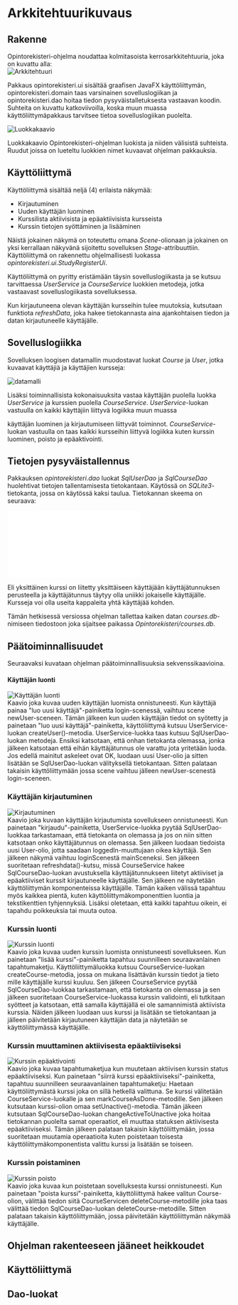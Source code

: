 # Arkkitehtuurikuvaus

## Rakenne
Opintorekisteri-ohjelma noudattaa kolmitasoista kerrosarkkitehtuuria, joka on kuvattu alla:  
![Arkkitehtuuri](kuvat/Opintorekisteripakkauskaavio.jpg)  

Pakkaus opintorekisteri.ui sisältää graafisen JavaFX käyttöliittymän, opintorekisteri.domain taas varsinainen sovelluslogiikan ja opintorekisteri.dao hoitaa tiedon pysyväistalletuksesta vastaavan koodin. 
Suhteita on kuvattu katkoviivoilla, koska muun muassa käyttöliittymäpakkaus tarvitsee tietoa sovelluslogiikan puolelta.  

![Luokkakaavio](kuvat/Opintorekisteriluokkakaavio.jpg)  

Luokkakaavio Opintorekisteri-ohjelman luokista ja niiden välisistä suhteista. Ruudut joissa on lueteltu luokkien nimet kuvaavat ohjelman pakkauksia.

## Käyttöliittymä  
Käyttöliittymä sisältää neljä (4) erilaista näkymää:  
* Kirjautuminen
* Uuden käyttäjän luominen
* Kurssilista aktiivisista ja epäaktiivisista kursseista
* Kurssin tietojen syöttäminen ja lisääminen  

Näistä jokainen näkymä on toteutettu omana *Scene*-olionaan ja jokainen on yksi kerrallaan näkyvänä sijoitettu sovelluksen *Stage*-attribuuttiin. Käyttöliittymä on rakennettu ohjelmallisesti luokassa
 *opintorekisteri.ui.StudyRegisterUi*.  

Käyttöliittymä on pyritty eristämään täysin sovelluslogiikasta ja se kutsuu tarvittaessa *UserService* ja *CourseService* luokkien metodeja, jotka vastaavast sovelluslogiikasta sovelluksessa.  

Kun kirjautuneena olevan käyttäjän kursseihin tulee muutoksia, kutsutaan funktiota *refreshData*, joka hakee tietokannasta aina ajankohtaisen tiedon ja datan kirjautuneelle käyttäjälle.  

## Sovelluslogiikka
Sovelluksen loogisen datamallin muodostavat luokat *Course* ja *User*, jotka kuvaavat käyttäjiä ja käyttäjien kursseja:  

![datamalli](kuvat/OpintorekisteriLuokat.jpg)  

Lisäksi toiminnallisista kokonaisuuksita vastaa käyttäjän puolella luokka *UserService* ja kurssien puolella *CourseService*. *UserService*-luokan vastuulla on kaikki käyttäjiin liittyvä logiikka  muun muassa 

käyttäjän luominen ja kirjautumiseen liittyvät toiminnot. *CourseService*-luokan vastuulla on taas kaikki kursseihin liittyvä logiikka kuten kurssin luominen, poisto ja epäaktivointi.  

## Tietojen pysyväistallennus
Pakkauksen *opintorekisteri.dao* luokat *SqlUserDao* ja *SqlCourseDao* huolehtivat tietojen tallentamisesta tietokantaan. Käytössä on *SQLite3*-tietokanta, jossa on käytössä kaksi taulua. Tietokannan skeema
on seuraava:  

![tietokantaskeema](kuvat/ot-ht-schema.pdf)  

Eli yksittäinen kurssi on liitetty yksittäiseen käyttäjään käyttäjätunnuksen perusteella ja käyttäjätunnus täytyy olla uniikki jokaiselle käyttäjälle. Kursseja voi olla useita kappaleita yhtä käyttäjää kohden.  

Tämän hetkisessä versiossa ohjelman tallettaa kaiken datan *courses.db*-nimiseen tiedostoon joka sijaitsee paikassa *Opintorekisteri/courses.db*.

## Päätoiminnallisuudet
Seuraavaksi kuvataan ohjelman päätoiminnallisuuksia sekvenssikaavioina.  

#### Käyttäjän luonti

![Käyttäjän luonti](kuvat/kayttajan_luonti.png)  
Kaavio joka kuvaa uuden käyttäjän luomista onnistuneesti. Kun käyttäjä painaa "luo uusi käyttäjä"-painiketta login-scenessä, vaihtuu scene  newUser-sceneen. Tämän jälkeen kun uuden käyttäjän tiedot on syötetty ja painetaan "luo uusi käyttäjä"-painiketta, käyttöliittymä kutsuu UserService-luokan createUser()-metodia. UserService-luokka taas kutsuu SqlUserDao-luokan metodeja. Ensiksi katsotaan, että onhan tietokanta olemassa, jonka jälkeen katsotaan että eihän käyttäjätunnus ole varattu jota yritetään luoda. Jos edellä mainitut askeleet ovat OK, luodaan uusi User-olio ja sitten lisätään se SqlUserDao-luokan välityksellä tietokantaan. Sitten palataan takaisin käyttöliittymään jossa scene vaihtuu jälleen newUser-scenestä login-sceneen.

### Käyttäjän kirjautuminen

![Kirjautuminen](kuvat/Kirjautuminen.png)  
Kaavio joka kuvaan käyttäjän kirjautumista sovellukseen onnistuneesti. Kun painetaan "kirjaudu"-painiketta, UserService-luokka pyytää SqlUserDao-luokkaa tarkastamaan, että tietokanta on olemassa ja jos on niin sitten katsotaan onko käyttäjätunnus on olemassa. Sen jälkeen luodaan tiedoista uusi User-olio, jotta saadaan loggedIn-muuttujaan oikea käyttäjä. Sen jälkeen näkymä vaihtuu loginScenestä mainSceneksi. Sen jälkeen suoritetaan refreshdata()-kutsu, missä CourseService hakee SqlCourseDao-luokan avustuksella käyttäjätunnukseen liitetyt aktiiviset ja epäaktiiviset kurssit kirjautuneelle käyttäjälle. Sen jälkeen ne näytetään käyttöliittymän komponenteissa käyttäjälle. Tämän kaiken välissä tapahtuu myös kaikkea pientä, kuten käyttöliittymäkomponenttien luontia ja tekstikenttien tyhjennyksiä. Lisäksi oletetaan, että kaikki tapahtuu oikein, ei tapahdu poikkeuksia tai muuta outoa.  

### Kurssin luonti

![Kurssin luonti](kuvat/onnistunut_kurssin_luonti.png)  
Kaavio joka kuvaa uuden kurssin luomista onnistuneesti sovellukseen. Kun painetaan "lisää kurssi"-painiketta tapahtuu suunnilleen seuraavanlainen tapahtumaketju. Käyttöliittymäluokka kutsuu CourseService-luokan createCourse-metodia, jossa on mukana lisättävän kurssin tiedot ja tieto mille käyttäjälle kurssi kuuluu. Sen jälkeen CourseService pyytää SqlCourseDao-luokkaa tarkastamaan, että tietokanta on olemassa ja sen jälkeen suoritetaan CourseService-luokassa kurssin validointi, eli tutkitaan syötteet ja katsotaan, että samalla käyttäjällä ei ole samannimistä aktiivista kurssia. Näiden jälkeen luodaan uus kurssi ja lisätään se tietokantaan ja jälleen päivitetään kirjautuneen käyttäjän data ja näytetään se käyttöliittymässä käyttäjälle.  

### Kurssin muuttaminen aktiivisesta epäaktiiviseksi

![Kurssin epäaktivointi](kuvat/epaaktivointi.png)  
Kaavio joka kuvaa tapahtumaketjua kun muutetaan aktiivisen kurssin status epäaktiiviseksi. Kun painetaan "siirrä kurssi epäaktiiviseksi"-painiketta, tapahtuu suunnilleen seuraavanlainen tapahtumaketju: Haetaan käyttöliittymästä kurssi joka on sillä hetkellä valittuna. Se kurssi välitetään CourseService-luokalle ja sen markCourseAsDone-metodille. Sen jälkeen kutsutaan kurssi-olion omaa setUnactive()-metodia. Tämän jäkeen kutsutaan SqlCourseDao-luokan changeActiveToUnactive joka hoitaa tietokannan puolelta samat operaatiot, eli muuttaa statuksen aktiivisesta epäaktiiviseksi. Tämän jälkeen palataan takaisin käyttöliittymään, jossa suoritetaan muutamia operaatioita kuten poistetaan toisesta käyttöliittymäkomponentista valittu kurssi ja lisätään se toiseen.  

### Kurssin poistaminen

![Kurssin poisto](kuvat/poisto.png)  
Kaavio joka kuvaa kun poistetaan sovelluksesta kurssi onnistuneesti. Kun painetaan "poista kurssi"-painiketta, käyttöliittymä hakee valitun Course-olion, välittää tiedon siitä CourseServicen deleteCourse-metodille joka taas välittää tiedon SqlCourseDao-luokan deleteCourse-metodille. Sitten palataan takaisin käyttöliittymään, jossa päivitetään käyttöliittymän näkymää käyttäjälle.  

## Ohjelman rakenteeseen jääneet heikkoudet  

## Käyttöliittymä  

## Dao-luokat 
